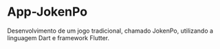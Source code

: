 # App-JokenPo
Desenvolvimento de um jogo tradicional, chamado JokenPo, utilizando a linguagem Dart e framework Flutter.
